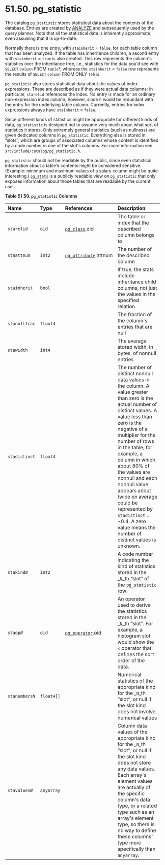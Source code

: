 # 51.50. pg\_statistic

The catalog `pg_statistic` stores statistical data about the contents of the database. Entries are created by [ANALYZE](https://www.postgresql.org/docs/10/static/sql-analyze.html) and subsequently used by the query planner. Note that all the statistical data is inherently approximate, even assuming that it is up-to-date.

Normally there is one entry, with `stainherit` = `false`, for each table column that has been analyzed. If the table has inheritance children, a second entry with `stainherit` = `true` is also created. This row represents the column's statistics over the inheritance tree, i.e., statistics for the data you'd see with `SELECT` _`column`_ FROM _`table`_\*, whereas the `stainherit` = `false` row represents the results of `SELECT` _`column`_ FROM ONLY _`table`_.

`pg_statistic` also stores statistical data about the values of index expressions. These are described as if they were actual data columns; in particular, `starelid` references the index. No entry is made for an ordinary non-expression index column, however, since it would be redundant with the entry for the underlying table column. Currently, entries for index expressions always have `stainherit` = `false`.

Since different kinds of statistics might be appropriate for different kinds of data, `pg_statistic` is designed not to assume very much about what sort of statistics it stores. Only extremely general statistics \(such as nullness\) are given dedicated columns in `pg_statistic`. Everything else is stored in “slots”, which are groups of associated columns whose content is identified by a code number in one of the slot's columns. For more information see `src/include/catalog/pg_statistic.h`.

`pg_statistic` should not be readable by the public, since even statistical information about a table's contents might be considered sensitive. \(Example: minimum and maximum values of a salary column might be quite interesting.\) [`pg_stats`](https://www.postgresql.org/docs/10/static/view-pg-stats.html) is a publicly readable view on `pg_statistic` that only exposes information about those tables that are readable by the current user.

**Table 51.50. `pg_statistic` Columns**

| Name | Type | References | Description |
| :--- | :--- | :--- | :--- |
| `starelid` | `oid` | [`pg_class`](https://www.postgresql.org/docs/10/static/catalog-pg-class.html).oid | The table or index that the described column belongs to |
| `staattnum` | `int2` | [`pg_attribute`](https://www.postgresql.org/docs/10/static/catalog-pg-attribute.html).attnum | The number of the described column |
| `stainherit` | `bool` |  | If true, the stats include inheritance child columns, not just the values in the specified relation |
| `stanullfrac` | `float4` |  | The fraction of the column's entries that are null |
| `stawidth` | `int4` |  | The average stored width, in bytes, of nonnull entries |
| `stadistinct` | `float4` |  | The number of distinct nonnull data values in the column. A value greater than zero is the actual number of distinct values. A value less than zero is the negative of a multiplier for the number of rows in the table; for example, a column in which about 80% of the values are nonnull and each nonnull value appears about twice on average could be represented by `stadistinct` = -0.4. A zero value means the number of distinct values is unknown. |
| `stakind`_`N`_ | `int2` |  | A code number indicating the kind of statistics stored in the \_`N`\_th “slot” of the `pg_statistic` row. |
| `staop`_`N`_ | `oid` | [`pg_operator`](https://www.postgresql.org/docs/10/static/catalog-pg-operator.html).oid | An operator used to derive the statistics stored in the \_`N`\_th “slot”. For example, a histogram slot would show the `<` operator that defines the sort order of the data. |
| `stanumbers`_`N`_ | `float4[]` |  | Numerical statistics of the appropriate kind for the \_`N`\_th “slot”, or null if the slot kind does not involve numerical values |
| `stavalues`_`N`_ | `anyarray` |  | Column data values of the appropriate kind for the \_`N`\_th “slot”, or null if the slot kind does not store any data values. Each array's element values are actually of the specific column's data type, or a related type such as an array's element type, so there is no way to define these columns' type more specifically than `anyarray`. |


